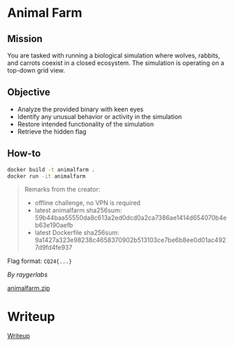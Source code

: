# Animal Farm

## Mission

You are tasked with running a biological simulation where wolves, rabbits, and carrots coexist in a closed ecosystem. The simulation is operating on a top-down grid view.

## Objective

* Analyze the provided binary with keen eyes
* Identify any unusual behavior or activity in the simulation
* Restore intended functionality of the simulation
* Retrieve the hidden flag

## How-to

```bash
docker build -t animalfarm .
docker run -it animalfarm
```

> Remarks from the creator:
> * offline challenge, no VPN is required
> * latest animalfarm sha256sum: 59b44baa55550da8c613a2ed0dcd0a2ca7386ae1414d654070b4eb63e190aefb
> * latest Dockerfile sha256sum: 9a1427a323e98238c4658370902b513103ce7be6b8ee0d01ac4927d9fd4fe937

Flag format: `CQ24{...}`

*By raygerlabs*

[animalfarm.zip](files/animalfarm.zip)

# Writeup

[Writeup](WRITEUP.md)
